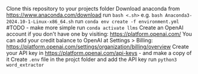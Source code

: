Clone this repository to your projects folder
Download anaconda from https://www.anaconda.com/download
run `bash <.sh>` e.g. `bash Anaconda3-2024.10-1-Linux-x86_64.sh`
run `conda env create -f environment.yml` #TODO - make more simple
run `conda activate llms`
Create an OpenAI account if you don't have one by visiting: https://platform.openai.com/
You can add your credit balance to OpenAI at Settings > Billing:
https://platform.openai.com/settings/organization/billing/overview
Create your API key in https://platform.openai.com/api-keys - and make a copy of it
Create `.env` file in the projct folder and add the API key
run `python3 word_extractor`
